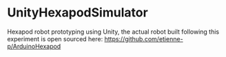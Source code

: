 # UnityHexapodSimulator
Hexapod robot prototyping using Unity,
the actual robot built following this experiment is open sourced here:
https://github.com/etienne-p/ArduinoHexapod
